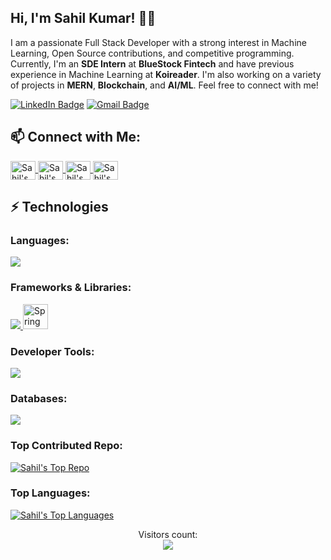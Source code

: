 ## Hi, I'm Sahil Kumar! 👋🏻

I am a passionate Full Stack Developer with a strong interest in Machine Learning, Open Source contributions, and competitive programming. Currently, I'm an **SDE Intern** at **BlueStock Fintech** and have previous experience in Machine Learning at **Koireader**. I'm also working on a variety of projects in **MERN**, **Blockchain**, and **AI/ML**. Feel free to connect with me!

[![LinkedIn Badge](https://img.shields.io/badge/Sahil%20Kumar-blue?style=flat-square&logo=Linkedin&logoColor=white&link=https://www.linkedin.com/in/haxaze/)](https://www.linkedin.com/in/haxaze/)
[![Gmail Badge](https://img.shields.io/badge/-sahil.kumar1234@gmail.com-c14438?style=flat-square&logo=Gmail&logoColor=white&link=mailto:sahil.kumar1234@gmail.com)](mailto:sahil.kumar1234@gmail.com)

## 📫 Connect with Me:

<p align="left">
  <a href="https://linkedin.com/in/haxaze" target="blank">
    <img align="center" src="https://raw.githubusercontent.com/rahuldkjain/github-profile-readme-generator/master/src/images/icons/Social/linked-in-alt.svg" alt="Sahil's LinkedIn" height="30" width="40" />
  </a>
  <a href="https://www.codechef.com/users/haxaze_01" target="blank">
    <img align="center" src="https://cdn.jsdelivr.net/npm/simple-icons@3.1.0/icons/codechef.svg" alt="Sahil's CodeChef" height="30" width="40" />
  </a>
  <a href="https://codeforces.com/profile/krsahil" target="blank">
    <img align="center" src="https://raw.githubusercontent.com/rahuldkjain/github-profile-readme-generator/master/src/images/icons/Social/codeforces.svg" alt="Sahil's Codeforces" height="30" width="40" />
  </a>
  <a href="https://www.leetcode.com/sahil_kr/" target="blank">
    <img align="center" src="https://raw.githubusercontent.com/rahuldkjain/github-profile-readme-generator/master/src/images/icons/Social/leet-code.svg" alt="Sahil's LeetCode" height="30" width="40" />
  </a>
</p>

## ⚡ Technologies

### Languages:
<a href="https://github.com/HAXAZE">
  <img src="https://skillicons.dev/icons?i=python,java,go,javascript,typescript,sql" />
</a>

### Frameworks & Libraries:
<a href="https://github.com/HAXAZE">
  <img src="https://skillicons.dev/icons?i=react,nodejs,express,flask" />
  <img src="https://upload.wikimedia.org/wikipedia/commons/0/0b/Spring_Boot_logo.svg" alt="Spring Boot" width="40" height="40" />
</a>


### Developer Tools:
<a href="https://github.com/HAXAZE">
  <img src="https://skillicons.dev/icons?i=git,github,aws,docker,kubernetes,vs_code,postman" />
</a>

### Databases:
<a href="https://github.com/HAXAZE">
  <img src="https://skillicons.dev/icons?i=postgres,mongodb,sqlite" />
</a>

### Top Contributed Repo:
[![Sahil's Top Repo](https://github-profile-summary-cards.vercel.app/api/cards/profile-details?username=HAXAZE&theme=radical)](https://github.com/HAXAZE)

### Top Languages:
[![Sahil's Top Languages](https://github-readme-stats.vercel.app/api/top-langs/?username=HAXAZE&langs_count=8&layout=compact&theme=react&border_color=7F3FBF&bg_color=0D1117)](https://github.com/HAXAZE)

<p align="center">
  Visitors count:<br>
  <img src="https://profile-counter.glitch.me/HAXAZE/count.svg" />
</p>
